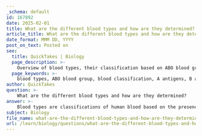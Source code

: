 ```yaml
---
_schema: default
id: 167892
date: 2025-02-01
title: What are the different blood types and how are they determined?
article_title: What are the different blood types and how are they determined?
date_format: MMM DD, YYYY
post_on_text: Posted on
seo:
  title: QuickTakes | Biology
  page_description: >-
    Overview of blood types, their classification based on ABO blood group system, determination of blood types through specific antigens and alleles, and the importance of blood type compatibility in transfusion.
  page_keywords: >-
    blood types, ABO blood group, blood classification, A antigens, B antigens, blood type inheritance, alleles, genetic inheritance, co-dominance, recessive allele, blood transfusion compatibility
author: QuickTakes
question: >-
    What are the different blood types and how are they determined?
answer: >-
    Blood types are classifications of human blood based on the presence or absence of specific antigens on the surface of red blood cells. The ABO blood group system is the most well-known classification and includes four main blood types: A, B, AB, and O. These blood types are determined by the presence of A and B antigens, which are carbohydrate structures that arise from the action of specific enzymes encoded by alleles inherited from parents.\n\n### ABO Blood Group System\nThe ABO blood group system is determined by three main alleles:\n1. **IA allele**: Codes for the presence of A antigens on red blood cells.\n2. **IB allele**: Codes for the presence of B antigens on red blood cells.\n3. **i allele**: Does not produce any antigens.\n\n### Blood Type Combinations\nThe combination of these alleles results in the following blood types:\n- **Type A**: Can have genotype IAIA or IAi (presence of A antigens).\n- **Type B**: Can have genotype IBIB or IBi (presence of B antigens).\n- **Type AB**: Has genotype IAIB (presence of both A and B antigens, demonstrating co-dominance).\n- **Type O**: Has genotype ii (absence of both A and B antigens).\n\n### Inheritance Patterns\nBlood type inheritance follows Mendelian principles:\n- A and B alleles are co-dominant, meaning that if both are present, both will be expressed (as in blood type AB).\n- The O allele is recessive, meaning that it will only be expressed in the absence of A or B alleles (as in blood type O).\n\n### Importance of Blood Type Compatibility\nUnderstanding blood types is crucial for safe blood transfusions, as incompatible blood types can lead to serious immune reactions. For example, a person with type A blood can receive type A or type O blood, but not type B or AB blood.\n\nIn summary, blood types are determined by the specific antigens present on red blood cells, which are influenced by the alleles inherited from parents. The ABO blood group system exemplifies the principles of co-dominance and recessiveness in genetic inheritance.
subject: Biology
file_name: what-are-the-different-blood-types-and-how-are-they-determined.md
url: /learn/biology/questions/what-are-the-different-blood-types-and-how-are-they-determined
---
```


&nbsp;